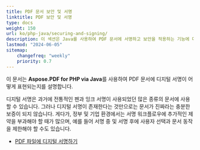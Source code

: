 ```yaml
---
title: PDF 문서 보안 및 서명
linktitle: PDF 보안 및 서명
type: docs
weight: 150
url: ko/php-java/securing-and-signing/
description: 이 섹션은 Java를 사용하여 PDF 문서에 서명하고 보안을 적용하는 기능에 대해 설명합니다.
lastmod: "2024-06-05"
sitemap:
    changefreq: "weekly"
    priority: 0.7
---
```


이 문서는 **Aspose.PDF for PHP via Java**를 사용하여 PDF 문서에 디지털 서명이 어떻게 표현되는지를 설명합니다.

디지털 서명은 과거에 전통적인 펜과 잉크 서명이 사용되었던 많은 종류의 문서에 사용할 수 있습니다. 그러나 디지털 서명이 존재한다는 것만으로는 문서가 진짜라는 충분한 보증이 되지 않습니다. 게다가, 정부 및 기업 환경에서는 서명 워크플로우에 추가적인 제약을 부과해야 할 때가 많으며, 예를 들어 서명 중 및 서명 후에 사용자 선택과 문서 동작을 제한해야 할 수도 있습니다.

- [PDF 파일에 디지털 서명하기](/pdf/php-java/digitally-sign-pdf-file/)